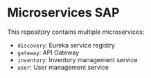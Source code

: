 # Microservices SAP

This repository contains multiple microservices:
- `discovery`: Eureka service registry
- `gateway`: API Gateway
- `inventory`: Inventory management service
- `user`: User management service
